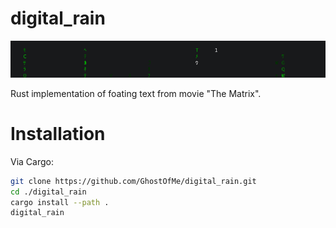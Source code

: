 # digital_rain

![Screenshot](https://github.com/GhostOfMe/DigitalRain/blob/master/data/img/screenshot.png)

Rust implementation of foating text from movie "The Matrix".

# Installation

Via Cargo:
```sh
git clone https://github.com/GhostOfMe/digital_rain.git
cd ./digital_rain
cargo install --path .
digital_rain
```
